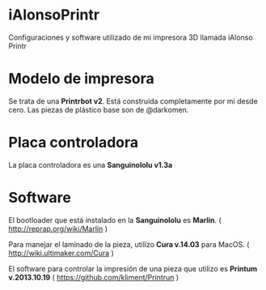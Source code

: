 iAlonsoPrintr
=============

Configuraciones y software utilizado de mi impresora 3D llamada iAlonso Printr


# Modelo de impresora

Se trata de una **Printrbot v2**. Está construida completamente por mi desde cero. Las piezas de plástico base son de @darkomen.

# Placa controladora

La placa controladora es una **Sanguinololu v1.3a**

# Software

El bootloader que está instalado en la **Sanguinololu** es **Marlin**. ( http://reprap.org/wiki/Marlin )

Para manejar el laminado de la pieza, utilizo **Cura v.14.03** para MacOS. ( http://wiki.ultimaker.com/Cura )

El software para controlar la impresión de una pieza que utilizo es **Printum v.2013.10.19** ( https://github.com/kliment/Printrun )
